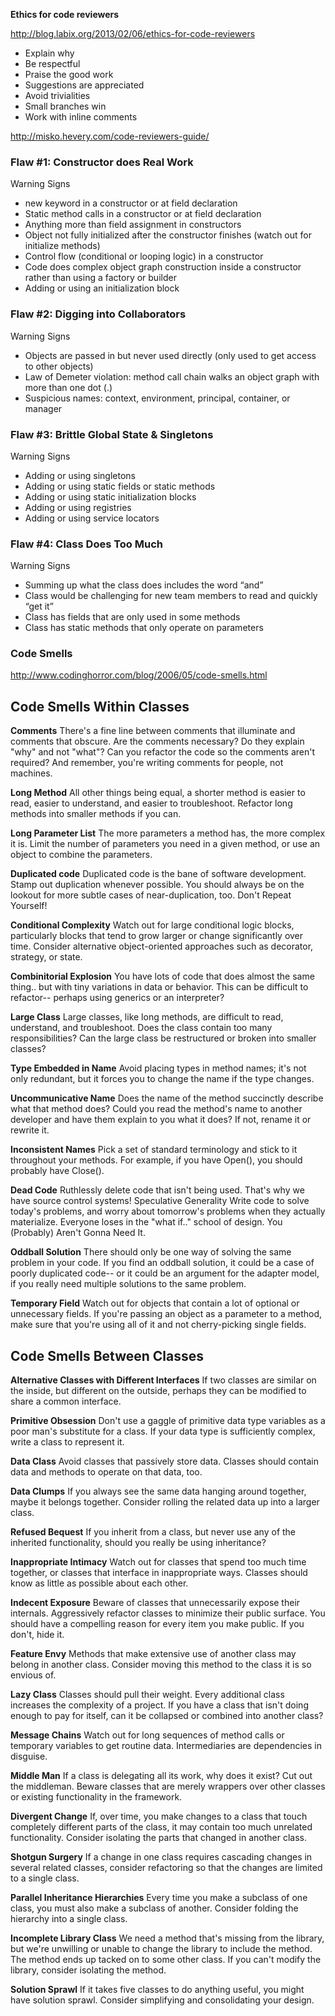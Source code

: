 __Ethics for code reviewers__

http://blog.labix.org/2013/02/06/ethics-for-code-reviewers

* Explain why
* Be respectful
* Praise the good work
* Suggestions are appreciated
* Avoid trivialities
* Small branches win
* Work with inline comments

http://misko.hevery.com/code-reviewers-guide/

### Flaw #1: Constructor does Real Work
Warning Signs
* new keyword in a constructor or at field declaration
* Static method calls in a constructor or at field declaration
* Anything more than field assignment in constructors
* Object not fully initialized after the constructor finishes (watch out for initialize methods)
* Control flow (conditional or looping logic) in a constructor
* Code does complex object graph construction inside a constructor rather than using a factory or builder
* Adding or using an initialization block

### Flaw #2: Digging into Collaborators
Warning Signs
* Objects are passed in but never used directly (only used to get access to other objects)
* Law of Demeter violation: method call chain walks an object graph with more than one dot (.)
* Suspicious names: context, environment, principal, container, or manager

### Flaw #3: Brittle Global State & Singletons
Warning Signs
* Adding or using singletons
* Adding or using static fields or static methods
* Adding or using static initialization blocks
* Adding or using registries
* Adding or using service locators

### Flaw #4: Class Does Too Much
Warning Signs
* Summing up what the class does includes the word “and”
* Class would be challenging for new team members to read and quickly “get it”
* Class has fields that are only used in some methods
* Class has static methods that only operate on parameters



### Code Smells

http://www.codinghorror.com/blog/2006/05/code-smells.html

## Code Smells Within Classes

**Comments**   There's a fine line between comments that illuminate and comments that obscure. Are the comments necessary? Do they explain "why" and not "what"? Can you refactor the code so the comments aren't required? And remember, you're writing comments for people, not machines.

**Long Method**	 All other things being equal, a shorter method is easier to read, easier to understand, and easier to troubleshoot. Refactor long methods into smaller methods if you can.

**Long Parameter List**	 The more parameters a method has, the more complex it is. Limit the number of parameters you need in a given method, or use an object to combine the parameters.

**Duplicated code**	 Duplicated code is the bane of software development. Stamp out duplication whenever possible. You should always be on the lookout for more subtle cases of near-duplication, too. Don't Repeat Yourself!

**Conditional Complexity**	 Watch out for large conditional logic blocks, particularly blocks that tend to grow larger or change significantly over time. Consider alternative object-oriented approaches such as decorator, strategy, or state.

**Combinitorial Explosion**	 You have lots of code that does almost the same thing.. but with tiny variations in data or behavior. This can be difficult to refactor-- perhaps using generics or an interpreter?

**Large Class**	 Large classes, like long methods, are difficult to read, understand, and troubleshoot. Does the class contain too many responsibilities? Can the large class be restructured or broken into smaller classes?

**Type Embedded in Name**	 Avoid placing types in method names; it's not only redundant, but it forces you to change the name if the type changes.

**Uncommunicative Name**	 Does the name of the method succinctly describe what that method does? Could you read the method's name to another developer and have them explain to you what it does? If not, rename it or rewrite it.

**Inconsistent Names**	 Pick a set of standard terminology and stick to it throughout your methods. For example, if you have Open(), you should probably have Close().

**Dead Code**	 Ruthlessly delete code that isn't being used. That's why we have source control systems!
Speculative Generality	 Write code to solve today's problems, and worry about tomorrow's problems when they actually materialize. Everyone loses in the "what if.." school of design. You (Probably) Aren't Gonna Need It.

**Oddball Solution**	 There should only be one way of solving the same problem in your code. If you find an oddball solution, it could be a case of poorly duplicated code-- or it could be an argument for the adapter model, if you really need multiple solutions to the same problem.

**Temporary Field**	 Watch out for objects that contain a lot of optional or unnecessary fields. If you're passing an object as a parameter to a method, make sure that you're using all of it and not cherry-picking single fields.

## Code Smells Between Classes

**Alternative Classes with Different Interfaces**	 If two classes are similar on the inside, but different on the outside, perhaps they can be modified to share a common interface.

**Primitive Obsession**	 Don't use a gaggle of primitive data type variables as a poor man's substitute for a class. If your data type is sufficiently complex, write a class to represent it. 

**Data Class**	 Avoid classes that passively store data. Classes should contain data and methods to operate on that data, too.

**Data Clumps**	 If you always see the same data hanging around together, maybe it belongs together. Consider rolling the related data up into a larger class.

**Refused Bequest**	 If you inherit from a class, but never use any of the inherited functionality, should you really be using inheritance?

**Inappropriate Intimacy**	 Watch out for classes that spend too much time together, or classes that interface in inappropriate ways. Classes should know as little as possible about each other.

**Indecent Exposure**	 Beware of classes that unnecessarily expose their internals. Aggressively refactor classes to minimize their public surface. You should have a compelling reason for every item you make public. If you don't, hide it.

**Feature Envy**	 Methods that make extensive use of another class may belong in another class. Consider moving this method to the class it is so envious of.

**Lazy Class**	 Classes should pull their weight. Every additional class increases the complexity of a project. If you have a class that isn't doing enough to pay for itself, can it be collapsed or combined into another class?

**Message Chains**	 Watch out for long sequences of method calls or temporary variables to get routine data. Intermediaries are dependencies in disguise. 

**Middle Man**	 If a class is delegating all its work, why does it exist? Cut out the middleman. Beware classes that are merely wrappers over other classes or existing functionality in the framework.

**Divergent Change**	 If, over time, you make changes to a class that touch completely different parts of the class, it may contain too much unrelated functionality. Consider isolating the parts that changed in another class.

**Shotgun Surgery**	 If a change in one class requires cascading changes in several related classes, consider refactoring so that the changes are limited to a single class.

**Parallel Inheritance Hierarchies**	 Every time you make a subclass of one class, you must also make a subclass of another. Consider folding the hierarchy into a single class.

**Incomplete Library Class**	 We need a method that's missing from the library, but we're unwilling or unable to change the library to include the method. The method ends up tacked on to some other class. If you can't modify the library, consider isolating the method.

**Solution Sprawl**	 If it takes five classes to do anything useful, you might have solution sprawl. Consider simplifying and consolidating your design.
